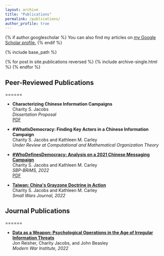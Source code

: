 ```yaml
---
layout: archive
title: "Publications"
permalink: /publications/
author_profile: true
---
```


{% if author.googlescholar %}
  You can also find my articles on <u><a href="{{author.googlescholar}}">my Google Scholar profile</a>.</u>
{% endif %}

{% include base_path %}

{% for post in site.publications reversed %}
  {% include archive-single.html %}
{% endfor %}

## Peer-Reviewed Publications
======

* <b> Characterizing Chinese Information Campaigns</b><br>
Charity S. Jacobs<br>
<i>Dissertation Proposal</i><br>
 [PDF](https://charityking2358.github.io/files/Thesis_Proposal_Jacobs.pdf)
 
* <b>#WhatIsDemocracy: Finding Key Actors in a Chinese Information Campaign</b><br>
Charity S. Jacobs and Kathleen M. Carley<br>
<i>Under Review at Computational and Mathematical Organization Theory</i>

* <b>[#WhoDefinesDemocracy:  Analysis on a 2021 Chinese Messaging Campaign](https://link.springer.com/chapter/10.1007/978-3-031-17114-7_9)</b><br>
Charity S. Jacobs and Kathleen M. Carley <br>
<i> SBP-BRiMS, 2022</i><br>
[PDF](https://charityking2358.github.io/files/brims22.pdf)

* <b>[Taiwan: China's Grayzone Doctrine in Action](https://smallwarsjournal.com/jrnl/art/taiwan-chinas-gray-zone-doctrine-action)</b><br>
Charity S. Jacobs and Kathleen M. Carley <br>
<i> Small Wars Journal, 2022</i><br>

## Journal Publications
======
* <b>[Data as a Weapon: Psychological Operations in the Age of Irregular Information Threats](https://mwi.usma.edu/data-as-a-weapon-psychological-operations-in-the-age-of-irregular-information-threats/)</b><br>
Jon Reisher, Charity Jacobs, and John Beasley<br>
<i>Modern War Institute, 2022 </i>
